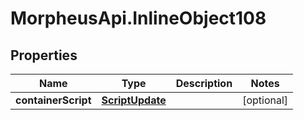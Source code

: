 # MorpheusApi.InlineObject108

## Properties

Name | Type | Description | Notes
------------ | ------------- | ------------- | -------------
**containerScript** | [**ScriptUpdate**](ScriptUpdate.md) |  | [optional] 


